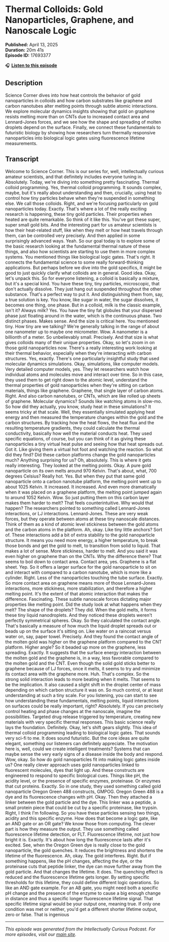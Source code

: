 # Thermal Colloids: Gold Nanoparticles, Graphene, and Nanoscale Logic

**Published:** April 13, 2025  
**Duration:** 20m 41s  
**Episode ID:** 17693377

🎧 **[Listen to this episode](https://intellectuallycurious.buzzsprout.com/2529712/episodes/17693377-thermal-colloids-gold-nanoparticles-graphene-and-nanoscale-logic)**

## Description

Science Corner dives into how heat controls the behavior of gold nanoparticles in colloids and how carbon substrates like graphene and carbon nanotubes alter melting points through subtle atomic interactions. We explore molecular dynamics insights showing that gold on graphene resists melting more than on CNTs due to increased contact area and Lennard-Jones forces, and we see how the shape and spreading of molten droplets depend on the surface. Finally, we connect these fundamentals to futuristic biology by showing how researchers turn thermally responsive nanoparticles into biological logic gates using fluorescence lifetime measurements.

## Transcript

Welcome to Science Corner. This is our series for, well, intellectually curious amateur scientists, and that definitely includes everyone tuning in. Absolutely. Today, we're diving into something pretty fascinating. Thermal colloid programming. Yes, thermal colloid programming. It sounds complex, maybe, but it's really about understanding and then, crucially, using heat to control how tiny particles behave when they're suspended in something else. We call those colloids. Right, and we're focusing particularly on gold nanoparticles today. Exactly. That's where a lot of the really exciting research is happening, these tiny gold particles. Their properties when heated are quite remarkable. So think of it like this. You've got these super, super small gold bits. And the interesting part for us amateur scientists is how their heat-related stuff, like when they melt or how heat travels through them, can be controlled very precisely. And then applied in some surprisingly advanced ways. Yeah. So our goal today is to explore some of the basic research looking at the fundamental thermal nature of these things, and also how scientists are starting to use them in more complex systems. You mentioned things like biological logic gates. That's right. It connects the fundamental science to some really forward-thinking applications. But perhaps before we dive into the gold specifics, it might be good to just quickly clarify what colloids are in general. Good idea. Okay, let's unpack this. So for everyone listening, a colloid is basically a mixture, but it's a special kind. You have these tiny, tiny particles, microscopic, that don't actually dissolve. They just hang out suspended throughout the other substance. That's a perfect way to put it. And distinguishing them from, say, a true solution is key. You know, like sugar in water, the sugar dissolves, it becomes one thing, one phase. But in a colloid, milk is the classic example, isn't it? Always milk? Yes. You have the tiny fat globules that your dispersed phase just floating around in the water, which is the continuous phase. Two distinct phases. Makes sense. And the size is critical here. You mentioned tiny. How tiny are we talking? We're generally talking in the range of about one nanometer up to maybe one micrometer. Wow. A nanometer is a billionth of a meter. So unbelievably small. Precisely. And that size is what gives colloids many of their unique properties. Okay, so let's zoom in on those gold nanoparticles now. There's a really interesting work looking at their thermal behavior, especially when they're interacting with carbon structures. Yes, exactly. There's one particularly insightful study that used molecular dynamics simulations. Okay, simulations, like computer models. Very detailed computer models, yes. They let researchers watch how individual atoms and molecules move and interact over time. So in this case, they used them to get right down to the atomic level, understand the thermal properties of gold nanoparticles when they're sitting on carbon materials, things like graphene. Graphene, that single layer of carbon atoms. Right. And also carbon nanotubes, or CNTs, which are like rolled up sheets of graphene. Molecular dynamics? Sounds like watching atoms in slow-mo. So how did they actually, you know, study heat in these simulations? It seems tricky at that scale. Well, they essentially simulated applying heat energy and then measured the temperature changes within the gold and the carbon structures. By tracking how the heat flows, the heat flux and the resulting temperature gradients, they could calculate the thermal conductivity, basically how well the material conducts heat. They used specific equations, of course, but you can think of it as giving these nanoparticles a tiny virtual heat pulse and seeing how that heat spreads out. Got it. Like giving them a virtual hot foot and watching the reaction. So what did they find? Did these carbon platforms change the gold nanoparticles much? Anything surprising for us? Oh, absolutely. This is where it gets really interesting. They looked at the melting points. Okay. A pure gold nanoparticle on its own melts around 970 Kelvin. That's about, what, 700 degrees Celsius? Really hot. Yes. But when they put that same gold nanoparticle onto a carbon nanotube platform, the melting point went up to about 1025 Kelvin. It increased. It increased. And even more dramatically when it was placed on a graphene platform, the melting point jumped again to around 1052 Kelvin. Wow. So just putting them on this carbon layer makes them harder to melt? That feels counterintuitive. Why would that happen? The researchers pointed to something called Lennard-Jones interactions, or LJ interactions. Lennard-Jones. These are very weak forces, but they operate between atoms at these tiny nanoscale distances. Think of them as a kind of atomic level stickiness between the gold atoms and the carbon atoms in the platform. Ah, okay. Like tiny little anchors? Sort of. These interactions add a bit of extra stability to the gold nanoparticle structure. It means you need more energy, a higher temperature, to break those bonds and get the gold to melt, to transition from solid to liquid. That makes a lot of sense. More stickiness, harder to melt. And you said it was even higher on graphene than on the CNTs. Why the difference there? That seems to boil down to contact area. Contact area, yes. Graphene is a flat sheet. Yep. So it offers a larger surface for the gold nanoparticle to sit on and interact with compared to a carbon nanotube, which is more like a cylinder. Right. Less of the nanoparticles touching the tube surface. Exactly. So more contact area on graphene means more of those Lennard-Jones interactions, more stickiness, more stabilization, and therefore a higher melting point. It's the extent of that atomic interaction that makes the difference. Fascinating. These subtle nanoscale forces dictating major properties like melting point. Did the study look at what happens when they melt? The shape of the droplets? They did. When the gold melts, it forms these tiny liquid nanodroplets. And they noticed these droplets weren't perfectly symmetrical spheres. Okay. So they calculated the contact angle. That's basically a measure of how much the liquid droplet spreads out or beads up on the surface it's sitting on. Like water on a raincoat versus water on, say, paper towel. Precisely. And they found the contact angle of the molten gold was higher on the graphene platform compared to the CNT platform. Higher angle? So it beaded up more on the graphene, less spreading. Exactly. It suggests that the surface energy interaction between the molten gold and the graphene is, in a way, less favorable compared to the molten gold and the CNT. Even though the solid gold sticks better to graphene because of LJ forces, once it melts, it seems to try and minimize its contact area with the graphene more. Huh. That's complex. So the strong solid interaction leads to more beating when it melts. That seems to be the implication. It also caused a slight shift in the droplet center of mass depending on which carbon structure it was on. So much control, or at least understanding at such a tiny scale. For you listening, you can start to see how understanding these fundamentals, melting points, liquid interactions on surfaces could be really important, right? Absolutely. If you can precisely control heating and phase changes at the nanoscale, imagine the possibilities. Targeted drug release triggered by temperature, creating new materials with very specific thermal responses. This basic science really lays the foundation. Definitely. Okay, let's shift gears slightly. This idea of thermal colloid programming leading to biological logic gates. That sounds very sci-fi to me. It does sound futuristic. But the core ideas are quite elegant, something our listeners can definitely appreciate. The motivation here is, well, could we create intelligent treatments? Systems that can maybe sense the very early signs of a disease inside the body and respond. Wow, okay. So how do gold nanoparticles fit into making logic gates inside us? One really clever approach uses gold nanoparticles linked to fluorescent molecules, dyes that light up. And these constructs are engineered to respond to specific biological cues. Things like pH, the acidity level, or the presence of specific enzymes, proteinase. Or enzymes that cut proteins. Exactly. So in one study, they used something called gold nanoparticle Oregon Green 488 constructs, GMPOG. Oregon Green 488 is a dye and its fluorescence changes with pH. Okay. Then they attached a linker between the gold particle and the dye. This linker was a peptide, a small protein piece that could be cut by a specific proteinase, like trypsin. Right, I think I'm following. So you have these particles sensing two things, acidity and this specific enzyme. How does that become a logic gate, like an AND gate or an OR gate? We know those from computing. The clever part is how they measure the output. They use something called fluorescence lifetime detection, or FLT. Fluorescence lifetime, not just how bright it is. Exactly. It's about how long the fluorescence lasts after it's excited. See, when the Oregon Green dye is really close to the gold nanoparticle, the gold quenches. It reduces the brightness and shortens the lifetime of the fluorescence. Ah, okay. The gold interferes. Right. But if something happens, like the pH changes, affecting the dye, or the proteinase cuts that peptide linker, the dye can move further away from the gold particle. And that changes the lifetime. It does. The quenching effect is reduced and the fluorescence lifetime gets longer. By setting specific thresholds for this lifetime, they could define different logic operations. So like an AND gate example. For an AB gate, you might need both a specific pH change and the presence of the enzyme to cause a big enough change in distance and thus a specific longer fluorescence lifetime signal. That specific lifetime signal would be your output one, meaning true. If only one condition was met or neither, you'd get a different shorter lifetime output, zero or false. That is ingenious

---
*This episode was generated from the Intellectually Curious Podcast. For more episodes, visit our [main site](https://intellectuallycurious.buzzsprout.com).*
